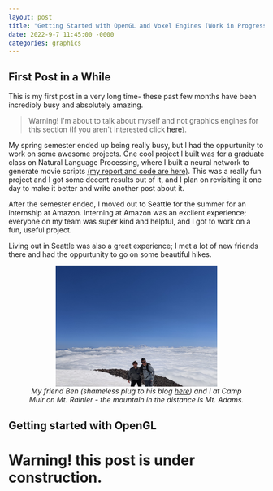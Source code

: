 ```yaml
---
layout: post
title: "Getting Started with OpenGL and Voxel Engines (Work in Progress)"
date: 2022-9-7 11:45:00 -0000
categories: graphics
---
```


## First Post in a While
This is my first post in a very long time- these past few months have been incredibly busy and absolutely amazing. 

 >Warning! I'm about to talk about myself and not graphics engines for this section (If you aren't interested click [here](https://gkgkgkgk.github.io/graphics/2022/09/07/opengl.html#getting-started-with-opengl)). 

 My spring semester ended up being really busy, but I had the oppurtunity to work on some awesome projects. One cool project I built was for a graduate class on Natural Language Processing, where I built a neural network to generate movie scripts [(my report and code are here)](https://github.com/gkgkgkgk/ECE467-NLP/blob/main/RNN/NLP_Final_Report.pdf). This was a really fun project and I got some decent results out of it, and I plan on revisiting it one day to make it better and write another post about it.

 After the semester ended, I moved out to Seattle for the summer for an internship at Amazon. Interning at Amazon was an excllent experience; everyone on my team was super kind and helpful, and I got to work on a fun, useful project.

 Living out in Seattle was also a great experience; I met a lot of new friends there and had the oppurtunity to go on some beautiful hikes.

<figure>
<img src="https://raw.githubusercontent.com/gkgkgkgk/gkgkgkgk.github.io/gh-pages/_posts/assets/opengl/rainier.jpeg" width="75%" style="display: block; margin-left: auto; margin-right: auto; width: 75%;"/>
<figcaption align = "center"><i>My friend Ben (shameless plug to his blog <a href="https://medium.com/@Mind-Adventures">here</a>) and I at Camp Muir on Mt. Rainier - the mountain in the distance is Mt. Adams.</i></figcaption>
</figure>

## Getting started with OpenGL

 # Warning! this post is under construction.
